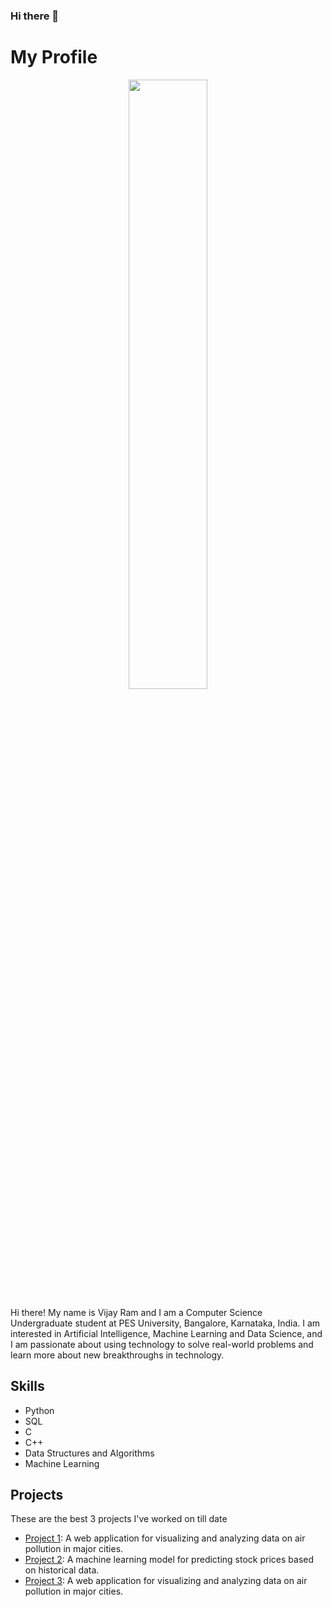 ### Hi there 👋

<!--
**VjayRam/VjayRam** is a ✨ _special_ ✨ repository because its `README.md` (this file) appears on your GitHub profile.

Here are some ideas to get you started:

- 🔭 I’m currently working on ...
- 🌱 I’m currently learning ...
- 👯 I’m looking to collaborate on ...
- 🤔 I’m looking for help with ...
- 💬 Ask me about ...
- 📫 How to reach me: ...
- 😄 Pronouns: ...
- ⚡ Fun fact: ...
-->

<html>
  <body>
    <h1>My Profile</h1>
    <div id="header" align="center">
  <img src="https://media.giphy.com/media/2tTiCSfEEP5QS5TjGr/giphy.gif" width="50%"/>
</div>
    <p class="description">
      Hi there! My name is Vijay Ram and I am a Computer Science Undergraduate student at PES University, Bangalore, Karnataka, India. I am interested in  Artificial Intelligence, Machine Learning and Data Science, and I am passionate about using technology to solve real-world problems and learn more about new breakthroughs in technology.
    </p>
    <h2>Skills</h2>
    <ul class="skills">
      <li>Python</li>
      <li>SQL</li>
      <li>C</li>
      <li>C++</li>
      <li>Data Structures and Algorithms</li>
      <li>Machine Learning</li>
    </ul>
    <h2>Projects</h2>
    <p>
      These are the best 3 projects I've worked on till date
    </p>
    <ul>
      <li>
        <a href="https://github.com/VjayRam/MTBI_Personality_Classification">Project 1</a>: A web application for visualizing and analyzing data on air pollution in major cities.
      </li>
      <li>
        <a href="https://github.com/VjayRam/Sentiment-Analyser-for-Movie-reviews">Project 2</a>: A machine learning model for predicting stock prices based on historical data.
      </li>
      <li>
        <a href="https://github.com/VjayRam/Bag-of-Words-Classifier-for-Tweets">Project 3</a>: A web application for visualizing and analyzing data on air pollution in major cities.
      </li>
    </ul>
  </body>
</html>
